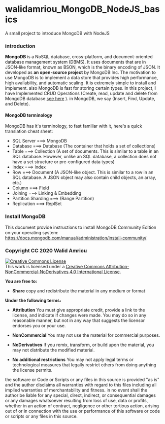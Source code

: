 # walidamriou_MongoDB_NodeJS_basics
A small project to introduce MongoDB with NodeJS

### introduction
__MongoDB__ is a NoSQL database, cross-platform,  and document-oriented database management system (DBMS). It uses documents that are in JSON-like format, known as BSON, which is the binary encoding of JSON. It developed as __an open-source project__ by MongoDB Inc. The motivation to use MongoDB is to implement a data store that provides high performance, high availability, and automatic scaling. It is extremely simple to install and implement. also MongoDB is fast for storing certain types. In this project, I have Implemented CRUD Operations (Create, read, update and delete from MongoDB database [see here](https://en.wikipedia.org/wiki/Create,_read,_update_and_delete "see here") ). in MongoDB, we say (Insert, Find, Update, and Delete).

#### MongoDB terminology
MongoDB has it's terminology, to fast familiar with it, here's a quick translation cheat sheet:  

- SQL Server	===> MongoDB  
- Database ===>	Database  (The container that holds a set of collections)  
- Table ===>	Collection  (A set of documents. This is similar to a table in an SQL database. However, unlike an SQL database, a collection does not have a set structure or pre-configured data types)    
- Index ===>	Index  
- Row ===>	Document (A JSON-like object. This is similar to a row in an SQL database. A JSON object may also contain child objects, an array, etc.)   
- Column ===>	Field  
- Joining ===>	Linking & Embedding  
- Partition	Sharding ===> (Range Partition)  
- Replication ===>	ReplSet  

### Install MongoDB
This document provide instructions to install MongoDB Community Edition on your operating system:  
https://docs.mongodb.com/manual/administration/install-community/  


### Copyright CC 2020 Walid Amriou

<a rel="license" href="http://creativecommons.org/licenses/by-nc-nd/4.0/"><img alt="Creative Commons License" style="border-width:0" src="https://i.creativecommons.org/l/by-nc-nd/4.0/88x31.png" /></a><br />This work is licensed under a <a rel="license" href="http://creativecommons.org/licenses/by-nc-nd/4.0/">Creative Commons Attribution-NonCommercial-NoDerivatives 4.0 International License</a>.

__You are free to:__
- __Share__ copy and redistribute the material in any medium or format

__Under the following terms:__
- __Attribution__ You must give appropriate credit, provide a link to the license, and indicate if changes were made. You may do so in any reasonable manner, but not in any way that suggests the licensor endorses you or your use.

- __NonCommercial__ You may not use the material for commercial purposes.

- __NoDerivatives__ If you remix, transform, or build upon the material, you may not distribute the modified material.

- __No additional restrictions__ You may not apply legal terms or technological measures that legally restrict others from doing anything the license permits.


the software or Code or Scripts or any files in this source is provided "as is" and the author disclaims all warranties with regard to this files including all implied warranties of merchantability and fitness. in no event shall the author be liable for any special, direct, indirect, or consequential damages or any damages whatsoever resulting from loss of use, data or profits, whether in an action of contract, negligence or other tortious action, arising out of or in connection with the use or performance of this software or code or scripts or any files in this source.
